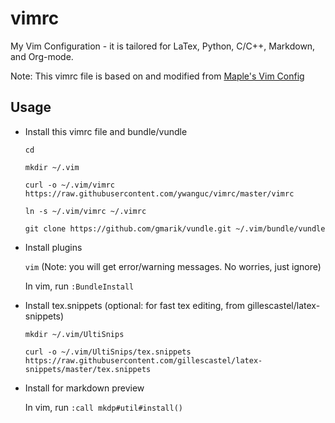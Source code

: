 # vimrc
My Vim Configuration - it is tailored for LaTex, Python, C/C++, Markdown, and Org-mode.

Note: This vimrc file is based on and modified from [Maple's Vim Config](https://github.com/humiaozuzu/dot-vimrc)


Usage
----------------

* Install this vimrc file and bundle/vundle

    ```cd```
    
    ```mkdir ~/.vim```
    
    ```curl -o ~/.vim/vimrc https://raw.githubusercontent.com/ywanguc/vimrc/master/vimrc```
    
    ```ln -s ~/.vim/vimrc ~/.vimrc```

    ```git clone https://github.com/gmarik/vundle.git ~/.vim/bundle/vundle```
    
* Install plugins

    ```vim``` (Note: you will get error/warning messages. No worries, just ignore)
    
    In vim, run ```:BundleInstall```
    

* Install tex.snippets (optional: for fast tex editing, from gillescastel/latex-snippets)

    ```mkdir ~/.vim/UltiSnips```

    ```curl -o ~/.vim/UltiSnips/tex.snippets https://raw.githubusercontent.com/gillescastel/latex-snippets/master/tex.snippets```
    
 
 * Install for markdown preview
 
    In vim, run ```:call mkdp#util#install()```
